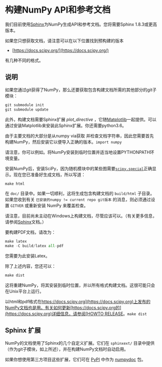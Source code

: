 # 构建NumPy API和参考文档

我们目前使用[Sphinx](https://www.sphinx-doc.org/)为NumPy生成API和参考文档。您将需要Sphinx 1.8.3或更高版本。

如果您只想获取文档，请注意可以在以下位置找到预构建的版本

  - [https://docs.scipy.org/](https://docs.scipy.org/)

有几种不同的格式。

## 说明

如果您通过git获得了NumPy，那么还要获取包含构建文档所需的其他部分的git子模块：

``` python
git submodule init
git submodule update
```

此外，构建文档需要Sphinx扩展
  *plot_directive* ，它随[Matplotlib](https://matplotlib.org/)一起提供。可以通过安装Matplotlib来安装此Sphinx扩展。你还需要python3.6。

由于主要文档的大部分是从numpy via获取
 并检查文档字符串，因此您需要首先构建NumPy，然后安装它以便导入正确的版本。``import numpy``

请注意，你可以例如。将NumPy安装到临时位置并适当地设置PYTHONPATH环境变量。

安装NumPy后，安装SciPy，因为随机模块中的某些图需要[``scipy.special``](https://docs.scipy.org/doc/scipy/reference/special.html#module-scipy.special)正确显示。现在您已准备好生成文档，所以写道：

``` python
make html
```

在 ``doc/`` 目录中。如果一切顺利，这将生成包含构建文档的 ``build/html`` 子目录。
如果您收到有关 ``已安装的numpy != current repo git版本`` 的消息，则必须通过设置 ``GITVER`` 或重新安装 NumPy 来覆盖检查。

请注意，目前尚未主动在Windows上构建文档，尽管应该可以。（有关更多信息，请参阅[Sphinx](https://www.sphinx-doc.org/)文档。）

要构建PDF文档，请改为：

``` python
make latex
make -C build/latex all-pdf
```

您需要为此安装Latex。

除了上述内容，您还可以：

``` python
make dist
```

这将重建NumPy，将其安装到临时位置，并以所有格式构建文档。这很可能只会在Unix平台上运行。

以html和pdf格式在[https://docs.scipy.org](https://docs.scipy.org)上发布的NumPy文档也是用。有关如何更新[https://docs.scipy.org的](https://docs.scipy.org)详细信息，请参阅[HOWTO RELEASE](https://github.com/numpy/numpy/blob/master/doc/HOWTO_RELEASE.rst.txt)。``make dist``[](https://github.com/numpy/numpy/blob/master/doc/HOWTO_RELEASE.rst.txt)[](https://docs.scipy.org)

## Sphinx 扩展

NumPy的文档使用了Sphinx的几个自定义扩展。它们在 ``sphinxext/`` 目录中提供（作为git子模块，如上所述），并在构建NumPy文档时自动启用。

如果你想使用第三方项目这些扩展，它们可在 [PyPI](https://pypi.org/) 中作为 [numpydoc](https://python.org/pypi/numpydoc) 包。
